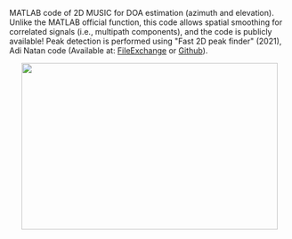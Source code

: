 MATLAB code of 2D MUSIC for DOA estimation (azimuth and elevation). 
Unlike the MATLAB official function, this code allows spatial smoothing for correlated signals (i.e., multipath components), and the code is publicly available!
Peak detection is performed using "Fast 2D peak finder" (2021), Adi Natan code (Available at: <a href="https://www.mathworks.com/matlabcentral/fileexchange/37388-fast-2d-peak-finder">FileExchange</a> or <a href="https://github.com/adinatan/fastpeakfind">Github</a>).

<p align="center">
  <img width="460" height="300" src="https://github.com/user-attachments/assets/6b36bb9a-4f81-4f3e-a4fb-e87c7e8f2c7a">
</p>
